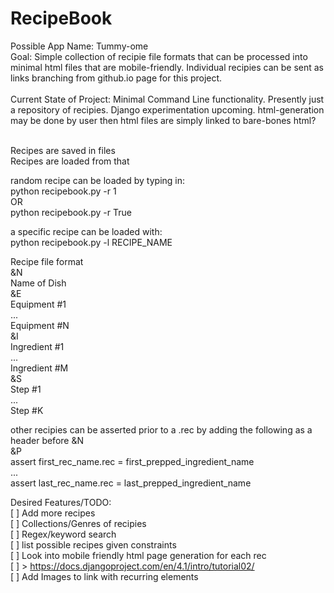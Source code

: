# RecipeBook
Possible App Name: Tummy-ome<br/>
Goal: Simple collection of recipie file formats that can be processed into minimal html files that are mobile-friendly. Individual recipies can be sent as links branching from github.io page for this project.<br/><br/>
Current State of Project: Minimal Command Line functionality. Presently just a repository of recipies. Django experimentation upcoming. html-generation may be done by user then html files are simply linked to bare-bones html?<br/><br/>

Recipes are saved in files<br/>
Recipes are loaded from that<br/>

random recipe can be loaded by typing in:<br/>
python recipebook.py -r 1<br/>
OR<br/>
python recipebook.py -r True<br/>

a specific recipe can be loaded with:<br/>
python recipebook.py -l RECIPE_NAME<br/>

Recipe file format<br/>
&N<br/>
Name of Dish<br/>
&E<br/>
Equipment #1<br/>
...<br/>
Equipment #N<br/>
&I<br/>
Ingredient #1<br/>
...<br/>
Ingredient #M<br/>
&S<br/>
Step #1<br/>
...<br/>
Step #K<br/>

other recipies can be asserted prior to a .rec by adding the following as a header before &N <br/>
&P<br/>
assert first_rec_name.rec = first_prepped_ingredient_name<br/>
...<br/>
assert last_rec_name.rec = last_prepped_ingredient_name<br/>

Desired Features/TODO:<br/>
[ ] Add more recipes<br/>
[ ] Collections/Genres of recipies<br/>
[ ] Regex/keyword search<br/>
[ ] list possible recipes given constraints<br/>
[ ] Look into mobile friendly html page generation for each rec<br/>
[ ] > https://docs.djangoproject.com/en/4.1/intro/tutorial02/ <br/>
[ ] Add Images to link with recurring elements<br/>
